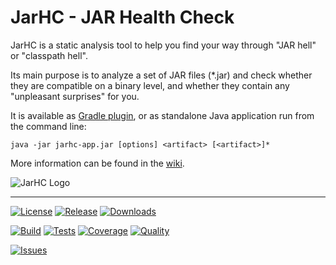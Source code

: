 # JarHC - JAR Health Check

JarHC is a static analysis tool to help you find your way through "JAR hell" or "classpath hell".

Its main purpose is to analyze a set of JAR files (\*.jar) and check whether they are compatible on a binary level, and whether they contain any "unpleasant surprises" for you.

It is available as [Gradle plugin](https://github.com/smarkwal/jarhc-gradle-plugin), or as standalone Java application run from the command line:

```
java -jar jarhc-app.jar [options] <artifact> [<artifact>]*
```

More information can be found in the [wiki](https://github.com/smarkwal/jarhc/wiki).

![JarHC Logo](https://smarkwal.github.io/jarhc/jarhc-logo.png)

---

[![License](https://img.shields.io/github/license/smarkwal/jarhc?label=License)](https://www.apache.org/licenses/LICENSE-2.0)
[![Release](https://img.shields.io/github/v/release/smarkwal/jarhc?label=Latest)](https://github.com/smarkwal/jarhc/releases/latest)
[![Downloads](https://img.shields.io/github/downloads/smarkwal/jarhc/total?label=Downloads)](https://github.com/smarkwal/jarhc/releases)

[![Build](https://github.com/smarkwal/jarhc/actions/workflows/build.yml/badge.svg)](https://github.com/smarkwal/jarhc/actions/workflows/build.yml)
[![Tests](https://img.shields.io/sonar/tests/smarkwal_jarhc/master?label=Tests&server=https%3A%2F%2Fsonarcloud.io)](https://sonarcloud.io/component_measures?id=smarkwal_jarhc&metric=test_success_density&selected=smarkwal_jarhc%3Asrc%2Ftest%2Fjava%2Forg%2Fjarhc)
[![Coverage](https://img.shields.io/sonar/coverage/smarkwal_jarhc/master?label=Coverage&server=https%3A%2F%2Fsonarcloud.io)](https://sonarcloud.io/component_measures?id=smarkwal_jarhc&metric=coverage&view=list)
[![Quality](https://img.shields.io/sonar/quality_gate/smarkwal_jarhc/master?label=Quality&server=https%3A%2F%2Fsonarcloud.io)](https://sonarcloud.io/dashboard?id=smarkwal_jarhc)

[![Issues](https://img.shields.io/github/issues/smarkwal/jarhc?label=Issues)](https://github.com/smarkwal/jarhc/issues)
